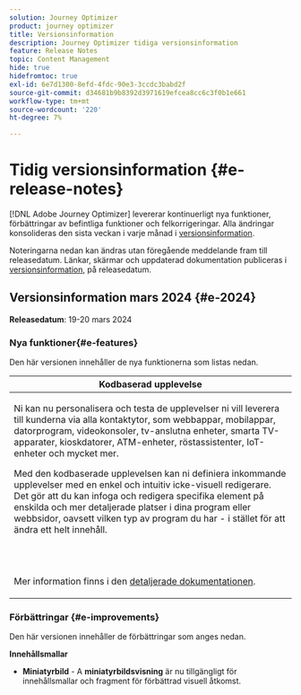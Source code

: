 ```yaml
---
solution: Journey Optimizer
product: journey optimizer
title: Versionsinformation
description: Journey Optimizer tidiga versionsinformation
feature: Release Notes
topic: Content Management
hide: true
hidefromtoc: true
exl-id: 6e7d1300-8efd-4fdc-90e3-3ccdc3babd2f
source-git-commit: d34681b9b8392d3971619efcea8cc6c3f0b1e661
workflow-type: tm+mt
source-wordcount: '220'
ht-degree: 7%

---
```


# Tidig versionsinformation {#e-release-notes}

[!DNL Adobe Journey Optimizer] levererar kontinuerligt nya funktioner, förbättringar av befintliga funktioner och felkorrigeringar. Alla ändringar konsolideras den sista veckan i varje månad i [versionsinformation](release-notes.md).

Noteringarna nedan kan ändras utan föregående meddelande fram till releasedatum. Länkar, skärmar och uppdaterad dokumentation publiceras i [versionsinformation](release-notes.md), på releasedatum.

## Versionsinformation mars 2024 {#e-2024}

**Releasedatum**: 19-20 mars 2024

### Nya funktioner{#e-features}

Den här versionen innehåller de nya funktionerna som listas nedan.

<table>
<thead>
<tr>
<th><strong>Kodbaserad upplevelse</strong><br/></th>
</tr>
</thead>
<tbody>
<tr>
<td>
<p>Ni kan nu personalisera och testa de upplevelser ni vill leverera till kunderna via alla kontaktytor, som webbappar, mobilappar, datorprogram, videokonsoler, tv-anslutna enheter, smarta TV-apparater, kioskdatorer, ATM-enheter, röstassistenter, IoT-enheter och mycket mer.</p>
<p>Med den kodbaserade upplevelsen kan ni definiera inkommande upplevelser med en enkel och intuitiv icke-visuell redigerare. Det gör att du kan infoga och redigera specifika element på enskilda och mer detaljerade platser i dina program eller webbsidor, oavsett vilken typ av program du har - i stället för att ändra ett helt innehåll.</p><br/><br/></p>
<p>Mer information finns i den <a href="../code-based/get-started-code-based.md">detaljerade dokumentationen</a>.</p>
<!--img src="assets/do-not-localize/web_inapp.gif"-->
</tr>
</tbody>
</table>

### Förbättringar {#e-improvements}

Den här versionen innehåller de förbättringar som anges nedan.

**Innehållsmallar**

* **Miniatyrbild** - A **miniatyrbildsvisning** är nu tillgängligt för innehållsmallar och fragment för förbättrad visuell åtkomst.

